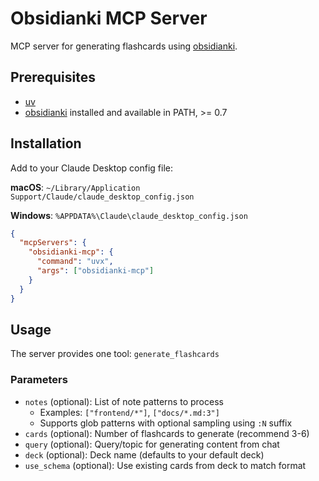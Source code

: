 # Obsidianki MCP Server

MCP server for generating flashcards using [obsidianki](https://github.com/ccmdi/obsidianki).

## Prerequisites

- [uv](https://docs.astral.sh/uv/getting-started/installation/)
- [obsidianki](https://github.com/ccmdi/obsidianki) installed and available in PATH, >= 0.7

## Installation

Add to your Claude Desktop config file:

**macOS**: `~/Library/Application Support/Claude/claude_desktop_config.json`

**Windows**: `%APPDATA%\Claude\claude_desktop_config.json`

```json
{
  "mcpServers": {
    "obsidianki-mcp": {
      "command": "uvx",
      "args": ["obsidianki-mcp"]
    }
  }
}
```

## Usage

The server provides one tool: `generate_flashcards`

### Parameters

- `notes` (optional): List of note patterns to process
  - Examples: `["frontend/*"]`, `["docs/*.md:3"]`
  - Supports glob patterns with optional sampling using `:N` suffix
- `cards` (optional): Number of flashcards to generate (recommend 3-6)
- `query` (optional): Query/topic for generating content from chat
- `deck` (optional): Deck name (defaults to your default deck)
- `use_schema` (optional): Use existing cards from deck to match format